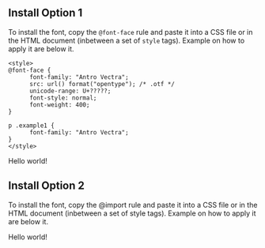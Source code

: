 Install Option 1
---------------------------------------------------------------------------------------------------------------------------------
To install the font, copy the `@font-face` rule and paste it into a CSS file or in the HTML document (inbetween a set of `style`
      tags). Example on how to apply it are below it.

    <style>
    @font-face {
          font-family: "Antro Vectra";
          src: url() format("opentype"); /* .otf */
          unicode-range: U+?????;
          font-style: normal;
          font-weight: 400;
    }

    p .example1 { 
          font-family: "Antro Vectra";
    }
    </style>

<p class="example1">Hello world!</p>


Install Option 2
---------------------------------------------------------------------------------------------------------------------------------
To install the font, copy the @import rule and paste it into a CSS file or in the HTML document (inbetween a set of style
tags). Example on how to apply it are below it.

<style>
@import url("<css url>")

p .example2 { 
      font-family: "Antro Vectra";
}
</style>
<p class="example2">Hello world!</p>
